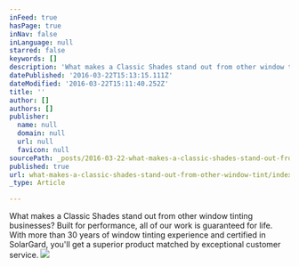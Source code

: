 ```yaml
---
inFeed: true
hasPage: true
inNav: false
inLanguage: null
starred: false
keywords: []
description: 'What makes a Classic Shades stand out from other window tinting businesses? Built for performance, all of our work is guaranteed for life. With more than 30 years of window tinting experience and certified in SolarGard, you’ll get a superior product matched by exceptional customer service.'
datePublished: '2016-03-22T15:13:15.111Z'
dateModified: '2016-03-22T15:11:40.252Z'
title: ''
author: []
authors: []
publisher:
  name: null
  domain: null
  url: null
  favicon: null
sourcePath: _posts/2016-03-22-what-makes-a-classic-shades-stand-out-from-other-window-tint.md
published: true
url: what-makes-a-classic-shades-stand-out-from-other-window-tint/index.html
_type: Article

---
```

What makes a Classic Shades stand out from other window tinting businesses? Built for performance, all of our work is guaranteed for life. With more than 30 years of window tinting experience and certified in SolarGard, you'll get a superior product matched by exceptional customer service.
![](https://the-grid-user-content.s3-us-west-2.amazonaws.com/f8f91f20-048d-4f55-b550-3fa23aa2f519.jpg)